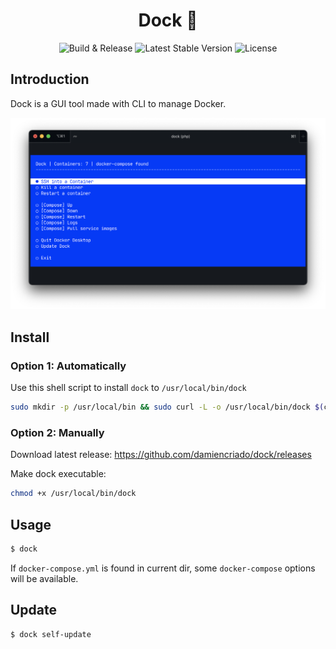 <h1 align="center">Dock 🐳</h1>
<p align="center">
<img src="https://github.com/damiencriado/dock/workflows/Build%20&%20Release/badge.svg" alt="Build & Release">
<img src="https://img.shields.io/github/v/release/damiencriado/dock" alt="Latest Stable Version">
<img src="https://img.shields.io/github/license/damiencriado/dock" alt="License">
</p>

## Introduction

Dock is a GUI tool made with CLI to manage Docker.

<p align="center"><img src="https://raw.githubusercontent.com/damiencriado/art/master/dock/screen1.png" width="650"></p>

## Install

### Option 1: Automatically
Use this shell script to install `dock` to `/usr/local/bin/dock`
```sh
sudo mkdir -p /usr/local/bin && sudo curl -L -o /usr/local/bin/dock $(curl -s https://api.github.com/repos/damiencriado/dock/releases/latest | grep "browser_" | cut -d\" -f4) && sudo chmod +x /usr/local/bin/dock
```

### Option 2: Manually
Download latest release: https://github.com/damiencriado/dock/releases

Make dock executable:
```sh
chmod +x /usr/local/bin/dock
```

## Usage

```sh
$ dock
```

If `docker-compose.yml` is found in current dir, some `docker-compose` options will be available.

## Update

```sh
$ dock self-update
```
